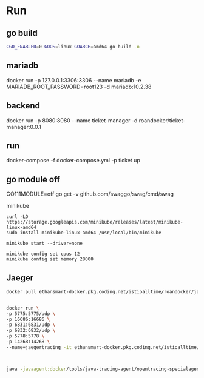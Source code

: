 # Run

## go build 

```sh
CGO_ENABLED=0 GOOS=linux GOARCH=amd64 go build -o
```

## mariadb
docker run -p 127.0.0.1:3306:3306  --name mariadb -e MARIADB_ROOT_PASSWORD=root123 -d mariadb:10.2.38

## backend
docker run -p 8080:8080  --name ticket-manager -d roandocker/ticket-manager:0.0.1

## run

docker-compose -f docker-compose.yml -p ticket up

## go module off
GO111MODULE=off go get -v github.com/swaggo/swag/cmd/swag

minikube
```
curl -LO https://storage.googleapis.com/minikube/releases/latest/minikube-linux-amd64
sudo install minikube-linux-amd64 /usr/local/bin/minikube

minikube start --driver=none

minikube config set cpus 12
minikube config set memory 28000

```

## Jaeger
```sh
docker pull ethansmart-docker.pkg.coding.net/istioalltime/roandocker/jaegertracing-all-in-one:1.22.0


docker run \
-p 5775:5775/udp \
-p 16686:16686 \
-p 6831:6831/udp \
-p 6832:6832/udp \
-p 5778:5778 \
-p 14268:14268 \
--name=jaegertracing -it ethansmart-docker.pkg.coding.net/istioalltime/roandocker/jaegertracing-all-in-one:1.22.0



java -javaagent:docker/tools/java-tracing-agent/opentracing-specialagent-1.7.5-SNAPSHOT.jar -DJAEGER_SERVICE_NAME="ticket-frontend" -DJAEGER_SAMPLER_TYPE=probabilistic -DJAEGER_SAMPLER_PARAM=1 -DJAEGER_ENDPOINT=http://localhost:6831  ${TRACE_DSA_EXTENDS}  -jar projects/java/ticket-frontend/target/ticket.frontend-0.0.1-SNAPSHOT.jar


```





